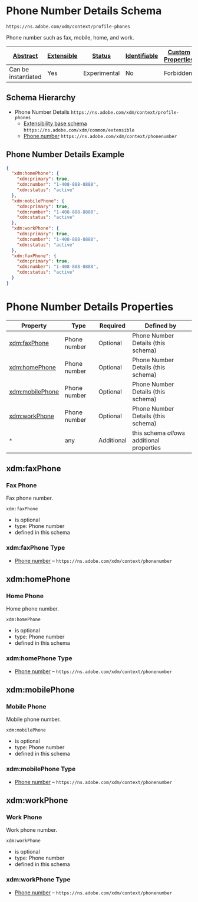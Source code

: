 
# Phone Number Details Schema

```
https://ns.adobe.com/xdm/context/profile-phones
```

Phone number such as fax, mobile, home, and work.

| [Abstract](../../../abstract.md) | [Extensible](../../../extensions.md) | [Status](../../../status.md) | [Identifiable](../../../id.md) | [Custom Properties](../../../extensions.md) | [Additional Properties](../../../extensions.md) | Defined In |
|----------------------------------|--------------------------------------|------------------------------|--------------------------------|---------------------------------------------|-------------------------------------------------|------------|
| Can be instantiated | Yes | Experimental | No | Forbidden | Permitted | [mixins/profile/profile-phones.schema.json](mixins/profile/profile-phones.schema.json) |
## Schema Hierarchy

* Phone Number Details `https://ns.adobe.com/xdm/context/profile-phones`
  * [Extensibility base schema](../../datatypes/extensible.schema.md) `https://ns.adobe.com/xdm/common/extensible`
  * [Phone number](../../datatypes/demographic/phonenumber.schema.md) `https://ns.adobe.com/xdm/context/phonenumber`


## Phone Number Details Example
```json
{
  "xdm:homePhone": {
    "xdm:primary": true,
    "xdm:number": "1-408-888-8888",
    "xdm:status": "active"
  },
  "xdm:mobilePhone": {
    "xdm:primary": true,
    "xdm:number": "1-408-888-8888",
    "xdm:status": "active"
  },
  "xdm:workPhone": {
    "xdm:primary": true,
    "xdm:number": "1-408-888-8888",
    "xdm:status": "active"
  },
  "xdm:faxPhone": {
    "xdm:primary": true,
    "xdm:number": "1-408-888-8888",
    "xdm:status": "active"
  }
}
```

# Phone Number Details Properties

| Property | Type | Required | Defined by |
|----------|------|----------|------------|
| [xdm:faxPhone](#xdmfaxphone) | Phone number | Optional | Phone Number Details (this schema) |
| [xdm:homePhone](#xdmhomephone) | Phone number | Optional | Phone Number Details (this schema) |
| [xdm:mobilePhone](#xdmmobilephone) | Phone number | Optional | Phone Number Details (this schema) |
| [xdm:workPhone](#xdmworkphone) | Phone number | Optional | Phone Number Details (this schema) |
| `*` | any | Additional | this schema *allows* additional properties |

## xdm:faxPhone
### Fax Phone

Fax phone number.

`xdm:faxPhone`
* is optional
* type: Phone number
* defined in this schema

### xdm:faxPhone Type


* [Phone number](../../datatypes/demographic/phonenumber.schema.md) – `https://ns.adobe.com/xdm/context/phonenumber`





## xdm:homePhone
### Home Phone

Home phone number.

`xdm:homePhone`
* is optional
* type: Phone number
* defined in this schema

### xdm:homePhone Type


* [Phone number](../../datatypes/demographic/phonenumber.schema.md) – `https://ns.adobe.com/xdm/context/phonenumber`





## xdm:mobilePhone
### Mobile Phone

Mobile phone number.

`xdm:mobilePhone`
* is optional
* type: Phone number
* defined in this schema

### xdm:mobilePhone Type


* [Phone number](../../datatypes/demographic/phonenumber.schema.md) – `https://ns.adobe.com/xdm/context/phonenumber`





## xdm:workPhone
### Work Phone

Work phone number.

`xdm:workPhone`
* is optional
* type: Phone number
* defined in this schema

### xdm:workPhone Type


* [Phone number](../../datatypes/demographic/phonenumber.schema.md) – `https://ns.adobe.com/xdm/context/phonenumber`




